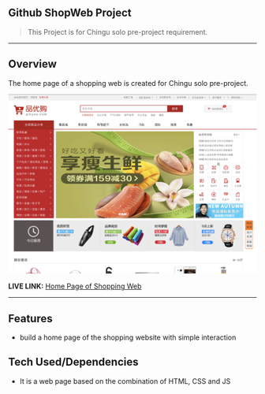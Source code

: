 ## Github ShopWeb Project
>This Project is for Chingu solo pre-project requirement.

---
## Overview

The home page of a shopping web is created for Chingu solo pre-project.

![Example](./Example.png)

**LIVE LINK:** [Home Page of Shopping Web](<http://amazing-shopweb-xt.netlify.app/>)

---

## Features

- build a home page of the shopping website with simple interaction

## Tech Used/Dependencies

- It is a web page based on the combination of HTML, CSS and JS
